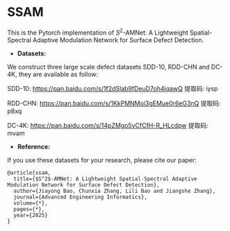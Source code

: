 # SSAM

This is the Pytorch implementation of $S^2$-AMNet: A Lightweight Spatial-Spectral Adaptive Modulation Network for Surface Defect Detection.

- **Datasets:**

We construct three large scale defect datasets SDD-10, RDD-CHN and DC-4K, they are available as follow:

SDD-10: https://pan.baidu.com/s/1f2dSlab9fDeuD7oh4iqawQ 提取码: iysp 

RDD-CHN: https://pan.baidu.com/s/1KkPMNMoi3gEMue0r6eG3nQ 提取码: p8xq 

DC-4K: https://pan.baidu.com/s/14pZMgo5vCfCfH-R_HLcdpw 提取码: mvam 


- **Reference:**

If you use these datasets for your research, please cite our paper:

```
@article{ssam,
  title={$S^2$-AMNet: A Lightweight Spatial-Spectral Adaptive Modulation Network for Surface Defect Detection},
  author={Jiayong Bao, Chunxia Zhang, Lili Bao and Jiangshe Zhang},
  journal={Advanced Engineering Informatics},
  volume={*},
  pages={*},
  year={2025}
}
```
